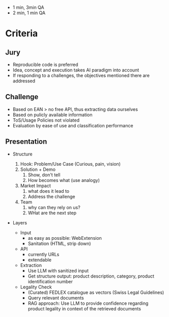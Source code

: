 - 1 min, 3min QA
- 2 min, 1 min QA

# Criteria

## Jury
- Reproducible code is preferred
- Idea, concept and execution takes AI paradigm into account
- If responding to a challenges, the objectives mentioned there are addressed

## Challenge
- Based on EAN > no free API, thus extracting data ourselves
- Based on pulicly available information
- ToS/Usage Policies not violated
- Evaluation by ease of use and classification performance

## Presentation

- Structure
  1. Hook: Problem/Use Case (Curious, pain, vision)
  1. Solution + Demo
      1. Show, don't tell
      1. How becomes what (use analogy)
  1. Market Impact
      1. what does it lead to
      1. Address the challenge
  1. Team 
      1. why can they rely on us?
      1. WHat are the next step

- Layers
  - Input 
    - as easy as possible: WebExtension
    - Sanitation (HTML, strip down)
  - API
    - currently URLs
    - extendable
  - Extraction
    - Use LLM with sanitized input
    - Get structure output: product description, category, product identification number
  - Legality Check
    - (Curated) FEDLEX catalogue as vectors (Swiss Legal Guidelines)
    - Query relevant documents
    - RAG approach: Use LLM to provide confidence regarding product legality in context of the retrieved documents